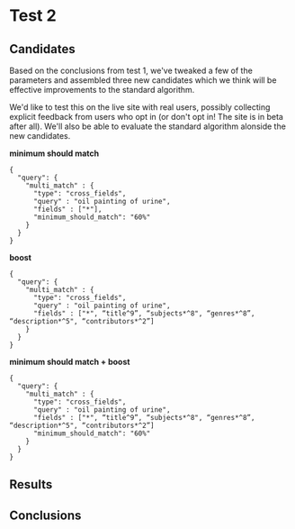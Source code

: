 # Test 2
## Candidates
Based on the conclusions from test 1, we've tweaked a few of the parameters and assembled three new candidates which we think will be effective improvements to the standard algorithm.

We'd like to test this on the live site with real users, possibly collecting explicit feedback from users who opt in (or don't opt in! The site is in beta after all). We'll also be able to evaluate the standard algorithm alonside the new candidates.

**minimum should match**
```
{
  "query": {
    "multi_match" : {
      "type": "cross_fields",
      "query" : "oil painting of urine",
      "fields" : ["*"], 
      "minimum_should_match": "60%"
    }
  }
}
```
**boost**
```
{
  "query": {
    "multi_match" : {
      "type": "cross_fields",
      "query" : "oil painting of urine",
      "fields" : ["*", “title^9”, “subjects*^8", “genres*^8”, “description*^5", “contributors*^2”]
    }
  }
}
```
**minimum should match + boost**
```
{
  "query": {
    "multi_match" : {
      "type": "cross_fields",
      "query" : "oil painting of urine",
      "fields" : ["*", “title^9”, “subjects*^8", “genres*^8”, “description*^5", “contributors*^2”]
      "minimum_should_match": "60%"
    }
  }
}
```

## Results
## Conclusions